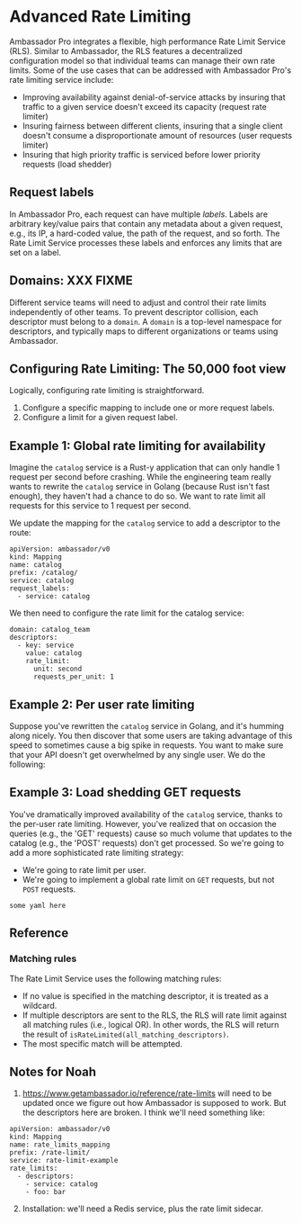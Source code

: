 # Advanced Rate Limiting

Ambassador Pro integrates a flexible, high performance Rate Limit Service (RLS). Similar to Ambassador, the RLS features a decentralized configuration model so that individual teams can manage their own rate limits. Some of the use cases that can be addressed with Ambassador Pro's rate limiting service include:

* Improving availability against denial-of-service attacks by insuring that traffic to a given service doesn't exceed its capacity (request rate limiter)
* Insuring fairness between different clients, insuring that a single client doesn't consume a disproportionate amount of resources (user requests limiter)
* Insuring that high priority traffic is serviced before lower priority requests (load shedder)

## Request labels

In Ambassador Pro, each request can have multiple *labels*. Labels are arbitrary key/value pairs that contain any metadata about a given request, e.g., its IP, a hard-coded value, the path of the request, and so forth. The Rate Limit Service processes these labels and enforces any limits that are set on a label.

## Domains: XXX FIXME

Different service teams will need to adjust and control their rate limits independently of other teams. To prevent descriptor collision, each descriptor must belong to a `domain`. A `domain` is a top-level namespace for descriptors, and typically maps to different organizations or teams using Ambassador.

## Configuring Rate Limiting: The 50,000 foot view

Logically, configuring rate limiting is straightforward.

1. Configure a specific mapping to include one or more request labels.
2. Configure a limit for a given request label.

## Example 1: Global rate limiting for availability

Imagine the `catalog` service is a Rust-y application that can only handle 1 request per second before crashing. While the engineering team really wants to rewrite the `catalog` service in Golang (because Rust isn't fast enough), they haven't had a chance to do so. We want to rate limit all requests for this service to 1 request per second. 

We update the mapping for the `catalog` service to add a descriptor to the route:

```
apiVersion: ambassador/v0
kind: Mapping
name: catalog
prefix: /catalog/
service: catalog
request_labels:
  - service: catalog
```

We then need to configure the rate limit for the catalog service:

```
domain: catalog_team
descriptors:
  - key: service
    value: catalog
    rate_limit:
      unit: second
      requests_per_unit: 1
```

## Example 2: Per user rate limiting

Suppose you've rewritten the `catalog` service in Golang, and it's humming along nicely. You then discover that some users are taking advantage of this speed to sometimes cause a big spike in requests. You want to make sure that your API doesn't get overwhelmed by any single user. We do the following:

## Example 3: Load shedding GET requests

You've dramatically improved availability of the `catalog` service, thanks to the per-user rate limiting. However, you've realized that on occasion the queries (e.g., the 'GET' requests) cause so much volume that updates to the catalog (e.g., the 'POST' requests) don't get processed. So we're going to add a more sophisticated rate limiting strategy:

* We're going to rate limit per user.
* We're going to implement a global rate limit on `GET` requests, but not `POST` requests.

```
some yaml here
```


## Reference

### Matching rules

The Rate Limit Service uses the following matching rules:

* If no value is specified in the matching descriptor, it is treated as a wildcard.
* If multiple descriptors are sent to the RLS, the RLS will rate limit against all matching rules (i.e., logical OR). In other words, the RLS will return the result of `isRateLimited(all_matching_descriptors)`.
* The most specific match will be attempted.


## Notes for Noah

1. https://www.getambassador.io/reference/rate-limits will need to be updated once we figure out how Ambassador is supposed to work. But the descriptors here are broken. I think we'll need something like:

```
apiVersion: ambassador/v0
kind: Mapping
name: rate_limits_mapping
prefix: /rate-limit/
service: rate-limit-example
rate_limits:
  - descriptors:
    - service: catalog
    - foo: bar 
```

2. Installation: we'll need a Redis service, plus the rate limit sidecar.